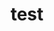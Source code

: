 ---
title:  "test"
excerpt: "test"

categories:
  - Error resolution
tags:
  - Error resolution
  - NLP
  - soloist
  - TOD
  - Dialog system
last_modified_at: 2021-08-24T08:06:00-05:00
---